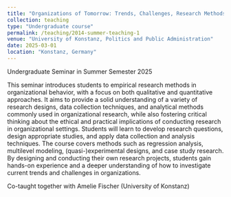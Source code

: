 ```yaml
---
title: "Organizations of Tomorrow: Trends, Challenges, Research Methods"
collection: teaching
type: "Undergraduate course"
permalink: /teaching/2014-summer-teaching-1
venue: "University of Konstanz, Politics and Public Administration"
date: 2025-03-01
location: "Konstanz, Germany"
---
```


Undergraduate Seminar in Summer Semester 2025

This seminar introduces students to empirical research methods in organizational behavior, with a focus on both qualitative and quantitative approaches. It aims to provide a solid understanding of a variety of research designs, data collection techniques, and analytical methods commonly used in organizational research, while also fostering critical thinking about the ethical and practical implications of conducting research in organizational settings. Students will learn to develop research questions, design appropriate studies, and apply data collection and analysis techniques. The course covers methods such as regression analysis, multilevel modeling, (quasi-)experimental designs, and case study research. By designing and conducting their own research projects, students gain hands-on experience and a deeper understanding of how to investigate current trends and challenges in organizations.

Co-taught together with Amelie Fischer (University of Konstanz)
